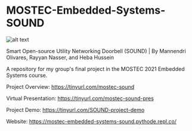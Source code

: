 # MOSTEC-Embedded-Systems-SOUND
![alt text](https://mostec-embedded-systems-sound.pythode.repl.co/images/sound-logo.png)

Smart Open-source Utility Networking Doorbell (SOUND) | By Mannendri Olivares, Rayyan Nasser, and Heba Hussein

A repository for my group's final project in the MOSTEC 2021 Embedded Systems course.

Project Overview: https://tinyurl.com/mostec-sound

Virtual Presentation: https://tinyurl.com/mostec-sound-pres

Project Demo: https://tinyurl.com/SOUND-project-demo

Website: https://mostec-embedded-systems-sound.pythode.repl.co/
